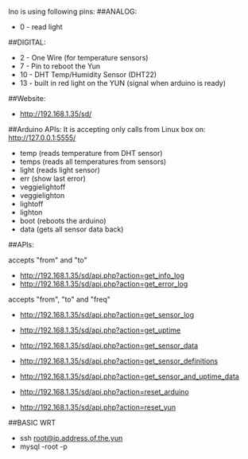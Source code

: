 Ino is using following pins:
##ANALOG:
* 0 - read light

##DIGITAL:
* 2 - One Wire (for temperature sensors)
* 7 - Pin to reboot the Yun
* 10 - DHT Temp/Humidity Sensor (DHT22)
* 13 - built in red light on the YUN (signal when arduino is ready)



##Website: 
* http://192.168.1.35/sd/

##Arduino APIs:
It is accepting only calls from Linux box on: http://127.0.0.1:5555/

* temp  (reads temperature from DHT sensor)
* temps (reads all temperatures from sensors)
* light (reads light sensor)
* err (show last error)
* veggielightoff 
* veggielighton
* lightoff
* lighton
* boot (reboots the arduino)
* data (gets all sensor data back)


##APIs:

accepts "from" and "to"

* http://192.168.1.35/sd/api.php?action=get_info_log
* http://192.168.1.35/sd/api.php?action=get_error_log

accepts "from", "to" and "freq"

* http://192.168.1.35/sd/api.php?action=get_sensor_log


* http://192.168.1.35/sd/api.php?action=get_uptime
* http://192.168.1.35/sd/api.php?action=get_sensor_data
* http://192.168.1.35/sd/api.php?action=get_sensor_definitions
* http://192.168.1.35/sd/api.php?action=get_sensor_and_uptime_data
* http://192.168.1.35/sd/api.php?action=reset_arduino
* http://192.168.1.35/sd/api.php?action=reset_yun



##BASIC WRT


* ssh root@ip.address.of.the.yun
* mysql -root -p
